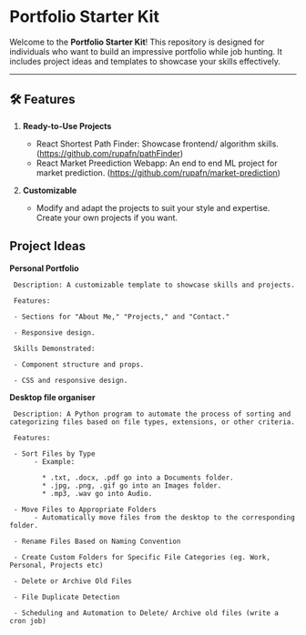 # Portfolio Starter Kit

Welcome to the **Portfolio Starter Kit**! This repository is designed for individuals who want to build an impressive portfolio while job hunting. It includes project ideas and templates to showcase your skills effectively.

---

## 🛠️ Features

1. **Ready-to-Use Projects**
   - React Shortest Path Finder: Showcase frontend/ algorithm skills. (https://github.com/rupafn/pathFinder)
   - React Market Preediction Webapp: An end to end ML project for market prediction. (https://github.com/rupafn/market-prediction)


2. **Customizable**
   - Modify and adapt the projects to suit your style and expertise. Create your own projects if you want.

**Project Ideas**
---
     
   ****Personal Portfolio****
             
     Description: A customizable template to showcase skills and projects.
     
     Features:
     
     - Sections for "About Me," "Projects," and "Contact."
     
     - Responsive design.
     
     Skills Demonstrated:
     
     - Component structure and props.
     
     - CSS and responsive design.

**Desktop file organiser**

     Description: A Python program to automate the process of sorting and categorizing files based on file types, extensions, or other criteria.

     Features:

     - Sort Files by Type
          - Example:
          
            * .txt, .docx, .pdf go into a Documents folder.
            * .jpg, .png, .gif go into an Images folder.
            * .mp3, .wav go into Audio.

     - Move Files to Appropriate Folders
          - Automatically move files from the desktop to the corresponding folder.

     - Rename Files Based on Naming Convention
       
     - Create Custom Folders for Specific File Categories (eg. Work, Personal, Projects etc)
    
     - Delete or Archive Old Files
    
     - File Duplicate Detection
    
     - Scheduling and Automation to Delete/ Archive old files (write a cron job)
     
   


